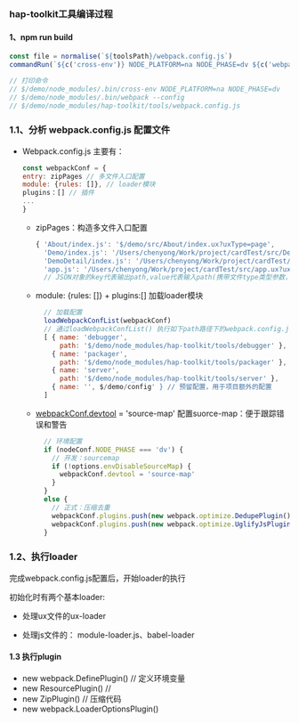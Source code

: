 ###  hap-toolkit工具编译过程



#### 1、npm run build

```javascript
const file = normalise(`${toolsPath}/webpack.config.js`)
commandRun(`${c('cross-env')} NODE_PLATFORM=na NODE_PHASE=dv ${c('webpack')} --config ${file}`)

// 打印命令
// $/demo/node_modules/.bin/cross-env NODE_PLATFORM=na NODE_PHASE=dv 
// $/demo/node_modules/.bin/webpack --config 
// $/demo/node_modules/hap-toolkit/tools/webpack.config.js
```



### 1.1、分析 webpack.config.js 配置文件 

- Webpack.config.js 主要有： 

    ```javascript
    const webpackConf = {
    entry: zipPages // 多文件入口配置
    module: {rules: []}, // loader模块
    plugins：[] // 插件
    ...
    }
    ```

    * zipPages：构造多文件入口配置

      ```javascript
      { 'About/index.js': '$/demo/src/About/index.ux?uxType=page',
        'Demo/index.js': '/Users/chenyong/Work/project/cardTest/src/Demo/index.ux?uxType=page',
        'DemoDetail/index.js': '/Users/chenyong/Work/project/cardTest/src/DemoDetail/index.ux?uxType=page',
        'app.js': '/Users/chenyong/Work/project/cardTest/src/app.ux?uxType=app' }
        // JSON对象的key代表输出path,value代表输入path(携带文件type类型参数，留作后面使用)
      ```

    * module: {rules: []} + plugins:[] 加载loader模块

      ```javascript
        // 加载配置
        loadWebpackConfList(webpackConf)
        // 通过loadWebpackConfList() 执行如下path路径下的webpack.config.js的postHook方法，收集添加loader和plugin
        [ { name: 'debugger',
            path: '$/demo/node_modules/hap-toolkit/tools/debugger' },
          { name: 'packager',
            path: '$/demo/node_modules/hap-toolkit/tools/packager' },
          { name: 'server',
            path: '$/demo/node_modules/hap-toolkit/tools/server' },
          { name: '', $/demo/config' } // 预留配置，用于项目额外的配置
        ]
      ```

    * [webpackConf.devtool](https://webpack.docschina.org/configuration/devtool) = 'source-map' 配置suorce-map：便于跟踪错误和警告

      ```javascript
        // 环境配置
        if (nodeConf.NODE_PHASE === 'dv') {
          // 开发：sourcemap
          if (!options.envDisableSourceMap) {
            webpackConf.devtool = 'source-map'
          }
        }
        else {
          // 正式：压缩去重
          webpackConf.plugins.push(new webpack.optimize.DedupePlugin())
          webpackConf.plugins.push(new webpack.optimize.UglifyJsPlugin())
        }
      ```



###  1.2、执行loader

完成webpack.config.js配置后，开始loader的执行

初始化时有两个基本loader: 

* 处理ux文件的ux-loader

* 处理js文件的： module-loader.js、babel-loader



#### 1.3 执行plugin

* new webpack.DefinePlugin() // 定义环境变量
* new ResourcePlugin()   // 
* new ZipPlugin() // 压缩代码
* new webpack.LoaderOptionsPlugin()